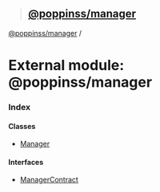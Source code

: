 > ## [@poppinss/manager](../README.md)

[@poppinss/manager](_poppinss_manager.md) /

# External module: @poppinss/manager

### Index

#### Classes

* [Manager](../classes/_poppinss_manager.manager.md)

#### Interfaces

* [ManagerContract](../interfaces/_poppinss_manager.managercontract.md)